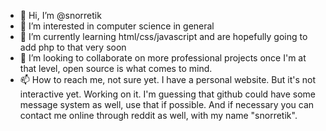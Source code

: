 - 👋 Hi, I’m @snorretik
- 👀 I’m interested in computer science in general
- 🌱 I’m currently learning html/css/javascript and are hopefully going to add php to that very soon
- 💞️ I’m looking to collaborate on more professional projects once I'm at that level, open source is what comes to mind.
- 📫 How to reach me, not sure yet. I have a personal website. But it's not interactive yet. Working on it. I'm guessing that github could have some message system as well, use that if possible. And if necessary you can contact me online through reddit as well, with my name "snorretik".


<!---
snorretik/snorretik is a ✨ special ✨ repository because its `README.md` (this file) appears on your GitHub profile.
You can click the Preview link to take a look at your changes.
--->
